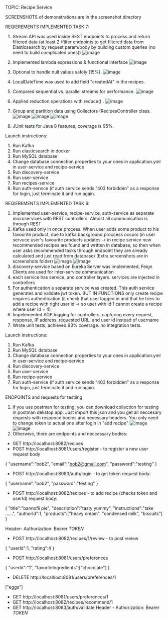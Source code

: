 TOPIC: Recipe Service

SCREENSHOTS of demonstrations are in the screenshot directory

REQIEREMENTS IMPLEMENTED TASK 7:

1.	Stream API was used inside REST endpoints to process and return filtered data (at least 2 /filter endpoints to get filtered data from Elasticsearch by request param/body by building custom queries (no need to build complicated ones))
![image](https://github.com/user-attachments/assets/3f93894d-9f65-4ef2-a301-44057ecab3ba)

3.	Implemented lambda expressions & functional interface
![image](https://github.com/user-attachments/assets/805c466c-14df-4af9-a7bf-e0d198c16cb0)

4.	Optional to handle null values safely (15%).
![image](https://github.com/user-attachments/assets/0c9ba336-d868-4cb9-98bc-ab86cbdd99a2)

5.	LocalDateTime was used to add field "createdAt" in the recipes.
6.	Compared sequential vs. parallel streams for performance.
 ![image](https://github.com/user-attachments/assets/607fe859-3c9c-499e-8cc4-2969e51b037d)

7.	Applied reduction operations with reduce() .
![image](https://github.com/user-attachments/assets/0a362a4e-05bc-4030-8a2e-5d150798584e)

8.	Group and partition data using Collectors (RecipesController class.
![image](https://github.com/user-attachments/assets/0d0ae1a0-9b1f-4718-8dc6-11fa1d73bbf5)
![image](https://github.com/user-attachments/assets/2208f5f8-f7fa-44bd-a5d8-060dc63750af)
![image](https://github.com/user-attachments/assets/274f8605-09cd-4964-a89d-2bd1d086f53d)

9.	JUnit tests for Java 8 features, coverage is 95%.

Launch instructions:
1) Run Kafka
2) Run elasticsearch in docker
3) Run MySQL database
4) Change database connection properties to your ones in application.yml in user-service and recipe-service
5) Run discovery-service
6) Run user-service
7) Run recipes-service
8) Run auth-service (if auth service sends "403 forbidden" as a response for login, just terminate it and run again.

REQIEREMENTS IMPLEMENTED TASK 6:
1) Implemented user-service, recipe-service, auth-service as separate microservices with REST controllers. Almost all communication is through REST
2) Kafka used only in once process. When user adds some product to his favourite product, due to kafka background proccess occurs (in user servuce user's favourite products updates -> in recipe service new recommended recipes are found and written in database, so then when user asks recommended tasks through endpoint they are already calculated and just read from database)
(Extra screenshots are in screenshots folder)
![image](https://github.com/user-attachments/assets/faf8347c-33dd-4420-892b-797334a1ca19)
![image](https://github.com/user-attachments/assets/44518fef-b6a8-41fd-8c2e-57a7127040af)
4) discovery-service based on Eureka Server was implemented, Feign Clients are used for inter-service communication
5) each service has service, and controller layers. services are injected in controllers
6) For authentication a separate service was created. This auth service generates and validate jwt token. BUT IN FUNCTIONS only create recipe requires authentication (it check that user logged in and that he tries to add a recipe with right user id -> so user with id 1 cannot create a recipe where user id = 4)
7) Impelemented AOP logging for controllers, capturing every request, response, IP address, requested URL, and user id instead of username
8) Wrote unit tests, achieved 93% coverage. no integration tests.


Launch instructions:
1) Run Kafka
2) Run MySQL database
3) Change database connection properties to your ones in application.yml in user-service and recipe-service
4) Run discovery-service
5) Run user-service
6) Run recipe-service
7) Run auth-service (if auth service sends "403 forbidden" as a response for login, just terminate it and run again.

ENDPOINTS and requests for testiing
1) if you use postman for testing, you can download collection for testing in postman dekstop app. Just import this json and you get all neccesary requests with responce bodies and necessary headers. You only need to change token to actual one after login in "add recipe"
![image](https://github.com/user-attachments/assets/2ee33097-48e2-4d56-ab3b-e11e52d00513)
![image](https://github.com/user-attachments/assets/9c016e66-d8a6-4862-a710-6246dea42f1a)
2) Otherwise, there are endpoints and neccessary bodies:
- GET http://localhost:8082/recipes
- POST http://localhost:8081/users/register   - to register a new user
  request body

{
    "username":"bob2",
    "email":"bob2@gmail.com",
    "password":"testing"
}
- POST http://localhost:8083/auth/login   - to get token
request body:

{
    "username":"bob2",
    "password":"testing"
}
- POST http://localhost:8082/recipes  - to add recipe (checks token and userId)
  request body:

{
    "title":"bannofii pie",
    "description":"tasty yummy",
    "instructions":"take ......",
    "authorId":1,
    "products":["heavy cream", "condensed milk", "biscuits"]
}

Header- Authorization: Bearer _TOKEN_

- POST http://localhost:8082/recipes/1/review  - to post review

{
    "userId":1,
    "rating":4
}

- POST http://localhost:8081/users/preferences

{
    "userId":"1",
    "favoriteIngredients":["chocolate"]
}
  
- DELETE http://localhost:8081/users/preferences/1

["eggs"]
  
- GET http://localhost:8081/users/preferences/1 
- GET http://localhost:8082/recipes/recommend/1
- GET http://localhost:8083/auth/validate    Header - Authorization: Bearer _TOKEN_ 
